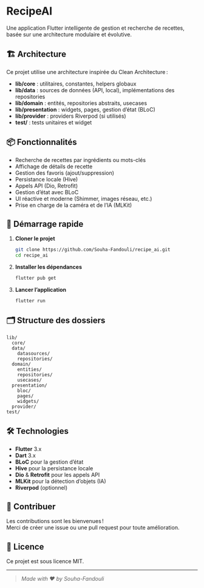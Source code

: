 # RecipeAI

Une application Flutter intelligente de gestion et recherche de recettes, basée sur une architecture modulaire et évolutive.

## 🏗️ Architecture

Ce projet utilise une architecture inspirée du Clean Architecture :

- **lib/core** : utilitaires, constantes, helpers globaux
- **lib/data** : sources de données (API, local), implémentations des repositories
- **lib/domain** : entités, repositories abstraits, usecases
- **lib/presentation** : widgets, pages, gestion d’état (BLoC)
- **lib/provider** : providers Riverpod (si utilisés)
- **test/** : tests unitaires et widget

## 📦 Fonctionnalités

- Recherche de recettes par ingrédients ou mots-clés
- Affichage de détails de recette
- Gestion des favoris (ajout/suppression)
- Persistance locale (Hive)
- Appels API (Dio, Retrofit)
- Gestion d’état avec BLoC
- UI réactive et moderne (Shimmer, images réseau, etc.)
- Prise en charge de la caméra et de l’IA (MLKit)

## 🚀 Démarrage rapide

1. **Cloner le projet**  
   ```bash
   git clone https://github.com/Souha-Fandouli/recipe_ai.git
   cd recipe_ai
   ```

2. **Installer les dépendances**  
   ```bash
   flutter pub get
   ```

3. **Lancer l’application**  
   ```bash
   flutter run
   ```

## 🗂️ Structure des dossiers

```
lib/
  core/
  data/
    datasources/
    repositories/
  domain/
    entities/
    repositories/
    usecases/
  presentation/
    bloc/
    pages/
    widgets/
  provider/
test/
```

## 🛠️ Technologies

- **Flutter** 3.x
- **Dart** 3.x
- **BLoC** pour la gestion d’état
- **Hive** pour la persistance locale
- **Dio** & **Retrofit** pour les appels API
- **MLKit** pour la détection d’objets (IA)
- **Riverpod** (optionnel)

## 🤝 Contribuer

Les contributions sont les bienvenues !  
Merci de créer une issue ou une pull request pour toute amélioration.

## 📄 Licence

Ce projet est sous licence MIT.

---

> _Made with ❤️ by Souha-Fandouli_